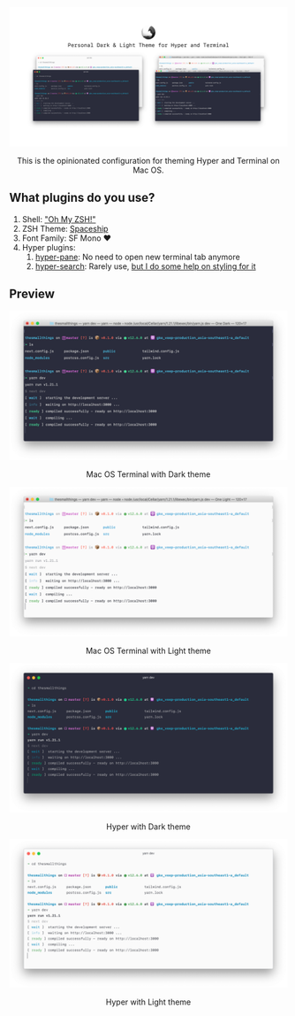 ![Cover](./assets/cover.png)

<center>This is the opinionated configuration for theming Hyper and Terminal on Mac OS.</center>



## What plugins do you use?

1. Shell: ["Oh My ZSH!"](https://ohmyz.sh/)
2. ZSH Theme: [Spaceship](https://github.com/denysdovhan/spaceship-prompt)
3. Font Family: SF Mono ❤️
4. Hyper plugins:
   1. [hyper-pane](https://hyper.is/plugins/hyper-pane): No need to open new terminal tab anymore
   2. [hyper-search](https://hyper.is/plugins/hyper-search): Rarely use, [but I do some help on styling for it](https://github.com/jaanauati/hyper-search/pull/67)



## Preview

![Terminal Dark](./assets/terminal-dark.png)

<center>Mac OS Terminal with Dark theme</center>

![Terminal Light](./assets/terminal-light.png)

<center>Mac OS Terminal with Light theme</center>

![Hyper Dark](./assets/hyper-dark.png)

<center>Hyper with Dark theme</center>

![Hyper Light](./assets/hyper-light.png)

<center>Hyper with Light theme</center>